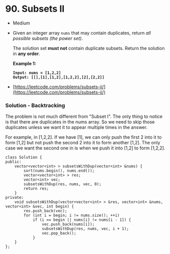 # 90. Subsets II

* Medium
*   Given an integer array `nums` that may contain duplicates, return _all possible_ _subsets (the power set)_.

    The solution set **must not** contain duplicate subsets. Return the solution in **any order**.

    &#x20;

    **Example 1:**

    <pre><code><strong>Input: nums = [1,2,2]
    </strong><strong>Output: [[],[1],[1,2],[1,2,2],[2],[2,2]]
    </strong></code></pre>


* [https://leetcode.com/problems/subsets-ii/](https://leetcode.com/problems/subsets-ii/)

### Solution - Backtracking

The problem is not much different from "Subset I". The only thing to notice is that there are duplicates in the nums array. So we need to skip those duplicates unless we want it to appear multiple times in the answer.&#x20;

For example, in \[1,2,2]. If we have \[1], we can only push the first 2 into it to form \[1,2] but not push the second 2 into it to form another \[1,2]. The only case we want the second one in is when we push it into \[1,2] to form \[1,2,2].

```
class Solution {
public:
    vector<vector<int> > subsetsWithDup(vector<int> &nums) {
		sort(nums.begin(), nums.end());
        vector<vector<int> > res;
		vector<int> vec;
		subsetsWithDup(res, nums, vec, 0);
		return res;
    }
private:
	void subsetsWithDup(vector<vector<int> > &res, vector<int> &nums, vector<int> &vec, int begin) {
		res.push_back(vec);
		for (int i = begin; i != nums.size(); ++i)
			if (i == begin || nums[i] != nums[i - 1]) { 
				vec.push_back(nums[i]);
				subsetsWithDup(res, nums, vec, i + 1);
				vec.pop_back();
			}
	}
};
```
